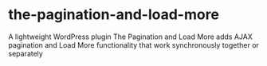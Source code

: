 # the-pagination-and-load-more
A lightweight WordPress plugin The Pagination and Load More adds AJAX pagination and Load More functionality that work synchronously together or separately
